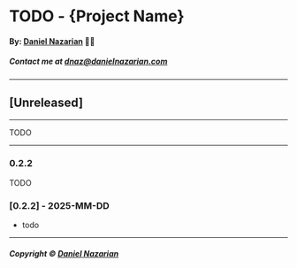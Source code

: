 # TODO - {Project Name}
#### By: [Daniel Nazarian](https://www.danielnazarian.com) 🐧👹
##### Contact me at <dnaz@danielnazarian.com>

-------------------------------------------------------
## [Unreleased]
-----
TODO




-----
### 0.2.2

TODO


### [0.2.2] - 2025-MM-DD
- todo

-------------------------------------------------------

##### Copyright © [Daniel Nazarian](https://danielnazarian.com)

